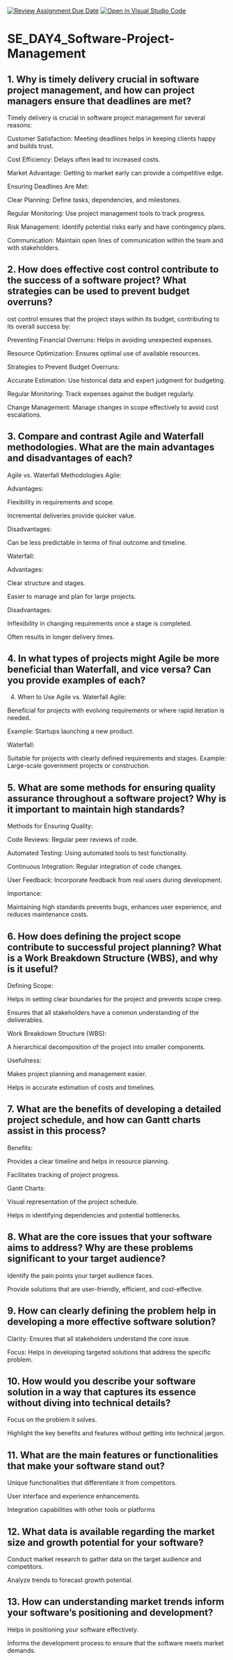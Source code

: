 [![Review Assignment Due Date](https://classroom.github.com/assets/deadline-readme-button-22041afd0340ce965d47ae6ef1cefeee28c7c493a6346c4f15d667ab976d596c.svg)](https://classroom.github.com/a/9pw6JKcu)
[![Open in Visual Studio Code](https://classroom.github.com/assets/open-in-vscode-2e0aaae1b6195c2367325f4f02e2d04e9abb55f0b24a779b69b11b9e10269abc.svg)](https://classroom.github.com/online_ide?assignment_repo_id=18522652&assignment_repo_type=AssignmentRepo)
# SE_DAY4_Software-Project-Management
## 1. Why is timely delivery crucial in software project management, and how can project managers ensure that deadlines are met?
Timely delivery is crucial in software project management for several reasons:

Customer Satisfaction: Meeting deadlines helps in keeping clients happy and builds trust.

Cost Efficiency: Delays often lead to increased costs.

Market Advantage: Getting to market early can provide a competitive edge.

Ensuring Deadlines Are Met:

Clear Planning: Define tasks, dependencies, and milestones.

Regular Monitoring: Use project management tools to track progress.

Risk Management: Identify potential risks early and have contingency plans.

Communication: Maintain open lines of communication within the team and with stakeholders.
## 2. How does effective cost control contribute to the success of a software project? What strategies can be used to prevent budget overruns?
ost control ensures that the project stays within its budget, contributing to its overall success by:

Preventing Financial Overruns: Helps in avoiding unexpected expenses.

Resource Optimization: Ensures optimal use of available resources.

Strategies to Prevent Budget Overruns:

Accurate Estimation: Use historical data and expert judgment for budgeting.

Regular Monitoring: Track expenses against the budget regularly.

Change Management: Manage changes in scope effectively to avoid cost escalations.
## 3. Compare and contrast Agile and Waterfall methodologies. What are the main advantages and disadvantages of each?
Agile vs. Waterfall Methodologies
Agile:

Advantages:

Flexibility in requirements and scope.

Incremental deliveries provide quicker value.

Disadvantages:

Can be less predictable in terms of final outcome and timeline.

Waterfall:

Advantages:

Clear structure and stages.

Easier to manage and plan for large projects.

Disadvantages:

Inflexibility in changing requirements once a stage is completed.

Often results in longer delivery times.




## 4. In what types of projects might Agile be more beneficial than Waterfall, and vice versa? Can you provide examples of each?
4. When to Use Agile vs. Waterfall
Agile:

Beneficial for projects with evolving requirements or where rapid iteration is needed.

Example: Startups launching a new product.

Waterfall:

Suitable for projects with clearly defined requirements and stages.
Example: Large-scale government projects or construction.
## 5. What are some methods for ensuring quality assurance throughout a software project? Why is it important to maintain high standards?
Methods for Ensuring Quality:

Code Reviews: Regular peer reviews of code.

Automated Testing: Using automated tools to test functionality.

Continuous Integration: Regular integration of code changes.

User Feedback: Incorporate feedback from real users during development.

Importance:

Maintaining high standards prevents bugs, enhances user experience, and reduces maintenance costs.
## 6. How does defining the project scope contribute to successful project planning? What is a Work Breakdown Structure (WBS), and why is it useful?
Defining Scope:

Helps in setting clear boundaries for the project and prevents scope creep.

Ensures that all stakeholders have a common understanding of the deliverables.

Work Breakdown Structure (WBS):

A hierarchical decomposition of the project into smaller components.

Usefulness:

Makes project planning and management easier.

Helps in accurate estimation of costs and timelines.
## 7. What are the benefits of developing a detailed project schedule, and how can Gantt charts assist in this process?
Benefits:

Provides a clear timeline and helps in resource planning.

Facilitates tracking of project progress.

Gantt Charts:

Visual representation of the project schedule.

Helps in identifying dependencies and potential bottlenecks.
## 8. What are the core issues that your software aims to address? Why are these problems significant to your target audience?
Identify the pain points your target audience faces.

Provide solutions that are user-friendly, efficient, and cost-effective.
## 9. How can clearly defining the problem help in developing a more effective software solution?
Clarity: Ensures that all stakeholders understand the core issue.

Focus: Helps in developing targeted solutions that address the specific problem.

## 10. How would you describe your software solution in a way that captures its essence without diving into technical details?
Focus on the problem it solves.

Highlight the key benefits and features without getting into technical jargon.
## 11. What are the main features or functionalities that make your software stand out?
Unique functionalities that differentiate it from competitors.

User interface and experience enhancements.

Integration capabilities with other tools or platforms
## 12. What data is available regarding the market size and growth potential for your software?
Conduct market research to gather data on the target audience and competitors.

Analyze trends to forecast growth potential.
## 13. How can understanding market trends inform your software’s positioning and development?
Helps in positioning your software effectively.

Informs the development process to ensure that the software meets market demands.

